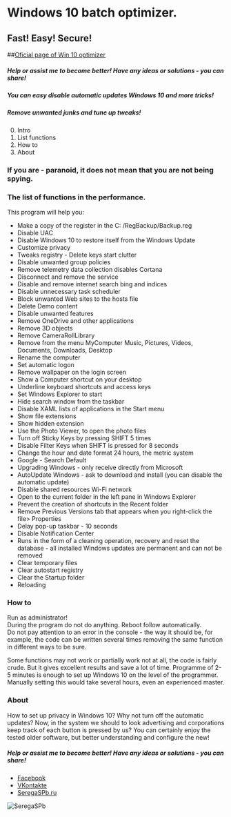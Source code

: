 # Windows 10 batch optimizer.
## Fast! Easy! Secure! 
##<a href="http://seregaspb.ru/blog/nastrojshik-windows-10" target="_blank">Oficial page of Win 10 optimizer</a>
##### Help or assist me to become better! Have any ideas or solutions - you can share!
##### You can easy disable automatic updates Windows 10 and more tricks!
##### Remove unwanted junks and tune up tweaks!

0. Intro
1. List functions
2. How to
3. About

### If you are - paranoid, it does not mean that you are not being spying.

### The list of functions in the performance.

This program will help you:

* Make a copy of the register in the C: /RegBackup/Backup.reg
* Disable UAC
* Disable Windows 10 to restore itself from the Windows Update
* Customize privacy
* Tweaks registry - Delete keys start clutter
* Disable unwanted group policies
* Remove telemetry data collection disables Cortana
* Disconnect and remove the service
* Disable and remove internet search bing and indices
* Disable unnecessary task scheduler
* Block unwanted Web sites to the hosts file
* Delete Demo content
* Disable unwanted features
* Remove OneDrive and other applications
* Remove 3D objects
* Remove CameraRollLibrary
* Remove from the menu MyComputer Music, Pictures, Videos, Documents, Downloads, Desktop
* Rename the computer
* Set automatic logon
* Remove wallpaper on the login screen
* Show a Computer shortcut on your desktop
* Underline keyboard shortcuts and access keys
* Set Windows Explorer to start
* Hide search window from the taskbar
* Disable XAML lists of applications in the Start menu
* Show file extensions
* Show hidden extension
* Use the Photo Viewer, to open the photo files
* Turn off Sticky Keys by pressing SHIFT 5 times
* Disable Filter Keys when SHIFT is pressed for 8 seconds
* Change the hour and date format 24 hours, the metric system
* Google - Search Default
* Upgrading Windows - only receive directly from Microsoft
* AutoUpdate Windows - ask to download and install (you can disable the automatic update)
* Disable shared resources Wi-Fi network
* Open to the current folder in the left pane in Windows Explorer
* Prevent the creation of shortcuts in the Recent folder
* Remove Previous Versions tab that appears when you right-click the file> Properties
* Delay pop-up taskbar - 10 seconds
* Disable Notification Center
* Runs in the form of a cleaning operation, recovery and reset the database - all installed Windows updates are permanent and can not be removed
* Clear temporary files
* Clear autostart registry
* Clear the Startup folder
* Reloading

### How to

Run as administrator!  
During the program do not do anything. Reboot follow automatically.  
Do not pay attention to an error in the console - the way it should be, for example, the code can be written several times removing the same function in different ways to be sure.  

Some functions may not work or partially work not at all, the code is fairly crude. But it gives excellent results and save a lot of time. Programme of 2-5 minutes is enough to set up Windows 10 on the level of the programmer. Manually setting this would take several hours, even an experienced master.

### About

How to set up privacy in Windows 10? Why not turn off the automatic updates? Now, in the system we should to look advertising and corporations keep track of each button is pressed by us? You can certainly enjoy the tested older software, but better understanding and configure the new!

##### Help or assist me to become better! Have any ideas or solutions - you can share!
* <a href="http://www.facebook.com/s9325901" title="facebook" target="_blank">Facebook</a>
* <a href="http://vk.com/s9325901">VKontakte</a> 
* <a href="http://seregaspb.ru/kontakty" title="my site" target="_blank">SeregaSPb.ru</a>
<img alt="SeregaSPb" src="http://seregaspb.ru/img/serega.png">
